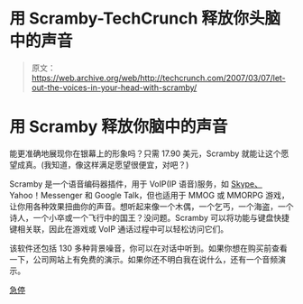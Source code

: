 # 用 Scramby-TechCrunch 释放你头脑中的声音

> 原文：<https://web.archive.org/web/http://techcrunch.com/2007/03/07/let-out-the-voices-in-your-head-with-scramby/>

# 用 Scramby 释放你脑中的声音

能更准确地展现你在银幕上的形象吗？只需 17.90 美元，Scramby 就能让这个愿望成真。(我知道，像这样满足愿望很便宜，对吧？)

Scramby 是一个语音编码器插件，用于 VoIP(IP 语音)服务，如 [Skype、](https://web.archive.org/web/20201130072725/https://crunchbase.com/organization/skype) Yahoo！Messenger 和 Google Talk，但也适用于 MMOG 或 MMORPG 游戏，让你用各种效果扭曲你的声音。想听起来像一个木偶，一个乞丐，一个海盗，一个诗人，一个小卒或一个飞行中的国王？没问题。Scramby 可以将功能与键盘快捷键相关联，因此在游戏或 VoIP 通话过程中可以轻松访问它们。

该软件还包括 130 多种背景噪音，你可以在对话中听到。如果你想在购买前查看一下，公司网站上有免费的演示。如果你还不明白我在说什么，还有一个音频演示。

[急停](https://web.archive.org/web/20201130072725/http://scramby.com/en/scramby/index.html)